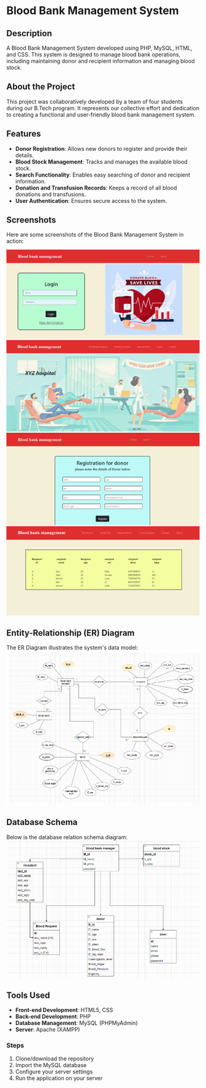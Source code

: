 # Blood Bank Management System

## Description
A Blood Bank Management System developed using PHP, MySQL, HTML, and CSS. This system is designed to manage blood bank operations, including maintaining donor and recipient information and managing blood stock.

## About the Project
This project was collaboratively developed by a team of four students during our B.Tech program. It represents our collective effort and dedication to creating a functional and user-friendly blood bank management system. 

## Features
- **Donor Registration**: Allows new donors to register and provide their details.
- **Blood Stock Management**: Tracks and manages the available blood stock.
- **Search Functionality**: Enables easy searching of donor and recipient information.
- **Donation and Transfusion Records**: Keeps a record of all blood donations and transfusions.
- **User Authentication**: Ensures secure access to the system.

## Screenshots
Here are some screenshots of the Blood Bank Management System in action:

![Login Page](https://raw.githubusercontent.com/Aamir-Hullur/BloodBank-Management-System/main/images/Login_Page.png)
![Home Page](https://raw.githubusercontent.com/Aamir-Hullur/BloodBank-Management-System/main/images/Homepage.png)
![Donor Registration](https://raw.githubusercontent.com/Aamir-Hullur/BloodBank-Management-System/main/images/Donor_registration_Page.png)
![Blood Stock Records](https://raw.githubusercontent.com/Aamir-Hullur/BloodBank-Management-System/main/images/Blood_Inventory_Page.png)

## Entity-Relationship (ER) Diagram
The ER Diagram illustrates the system's data model:
![ER Diagram](https://raw.githubusercontent.com/Aamir-Hullur/BloodBank-Management-System/main/images/ER-Diagram.png)

## Database Schema
Below is the database relation schema diagram:
![Database Schema](https://raw.githubusercontent.com/Aamir-Hullur/BloodBank-Management-System/main/images/Database_Schema.png)

## Tools Used
- **Front-end Development**: HTML5, CSS
- **Back-end Development**: PHP
- **Database Management**: MySQL (PHPMyAdmin)
- **Server**: Apache (XAMPP)

### Steps
1. Clone/download the repository
2. Import the MySQL database
3. Configure your server settings
4. Run the application on your server



